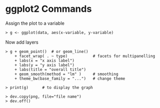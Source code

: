 # ggplot2 Commands

Assign the plot to a variable
```{R}
> g <- ggplot(data, aes(x-variable, y-variable)
```

Now add layers
```{R}
> g + geom_point()  # or geom_line()
    + facet_wrap( . ~ type)           # facets for multipanelling
    + labs(x = "x axis label")
    + labs(y = "y axis label")
    + labs(title = "overall title")
    + geom_smooth(method = "lm" )     # smoothing
    + theme_bw(base_family = "...")   # change theme
    
> print(g)      # to display the graph

> dev.copy(png, file="file name")
> dev.off()
```

